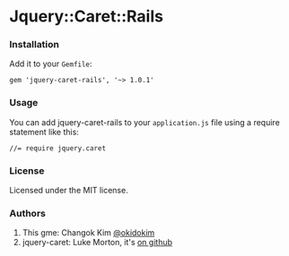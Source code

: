 # Jquery::Caret::Rails

### Installation

Add it to your `Gemfile`:
```
gem 'jquery-caret-rails', '~> 1.0.1'
```

### Usage

You can add jquery-caret-rails to your `application.js` file using a require statement like this:

```
//= require jquery.caret
```

### License

Licensed under the MIT license.

### Authors
1. This gme: Changok Kim [@okidokim](http://twitter.com/okidokim)
2. jquery-caret: Luke Morton, it's [on github](https://github.com/DrPheltRight/jquery-caret)
